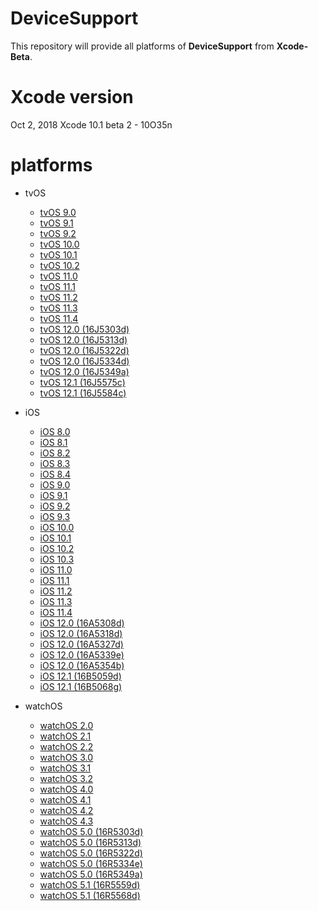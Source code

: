 # DeviceSupport

This repository will provide all platforms of **DeviceSupport** from **Xcode-Beta**.

# Xcode version
Oct 2, 2018
Xcode 10.1 beta 2 - 10O35n

# platforms

- tvOS
	- [tvOS 9.0](https://github.com/iOSTaiwan/DeviceSupport/tree/master/AppleTVOS.platform/9.0)
	- [tvOS 9.1](https://github.com/iOSTaiwan/DeviceSupport/tree/master/AppleTVOS.platform/9.1)
	- [tvOS 9.2](https://github.com/iOSTaiwan/DeviceSupport/tree/master/AppleTVOS.platform/9.2)
	- [tvOS 10.0](https://github.com/iOSTaiwan/DeviceSupport/tree/master/AppleTVOS.platform/10.0)
	- [tvOS 10.1](https://github.com/iOSTaiwan/DeviceSupport/tree/master/AppleTVOS.platform/10.1)
	- [tvOS 10.2](https://github.com/iOSTaiwan/DeviceSupport/tree/master/AppleTVOS.platform/10.2)
	- [tvOS 11.0](https://github.com/iOSTaiwan/DeviceSupport/tree/master/AppleTVOS.platform/11.0)
	- [tvOS 11.1](https://github.com/iOSTaiwan/DeviceSupport/tree/master/AppleTVOS.platform/11.1)
	- [tvOS 11.2](https://github.com/iOSTaiwan/DeviceSupport/tree/master/AppleTVOS.platform/11.2)
	- [tvOS 11.3](https://github.com/iOSTaiwan/DeviceSupport/tree/master/AppleTVOS.platform/11.3)
	- [tvOS 11.4](https://github.com/iOSTaiwan/DeviceSupport/tree/master/AppleTVOS.platform/11.4)
	- [tvOS 12.0 (16J5303d)](https://github.com/iOSTaiwan/DeviceSupport/tree/master/AppleTVOS.platform/12.0%20(16J5303d))
	- [tvOS 12.0 (16J5313d)](https://github.com/iOSTaiwan/DeviceSupport/tree/master/AppleTVOS.platform/12.0%20(16J5313d))
	- [tvOS 12.0 (16J5322d)](https://github.com/iOSTaiwan/DeviceSupport/tree/master/AppleTVOS.platform/12.0%20(16J5322d))
	- [tvOS 12.0 (16J5334d)](https://github.com/iOSTaiwan/DeviceSupport/tree/master/AppleTVOS.platform/12.0%20(16J5334d))	
	- [tvOS 12.0 (16J5349a)](https://github.com/iOSTaiwan/DeviceSupport/tree/master/AppleTVOS.platform/12.0%20(16J5349a))	
	- [tvOS 12.1 (16J5575c)](https://github.com/iOSTaiwan/DeviceSupport/tree/master/AppleTVOS.platform/12.1%20(16J5575c))
	- [tvOS 12.1 (16J5584c)](https://github.com/iOSTaiwan/DeviceSupport/tree/master/AppleTVOS.platform/12.1%20(16J5584c))
		
- iOS
	- [iOS 8.0](https://github.com/iOSTaiwan/DeviceSupport/tree/master/iPhoneOS.platform/8.0)
	- [iOS 8.1](https://github.com/iOSTaiwan/DeviceSupport/tree/master/iPhoneOS.platform/8.1)
	- [iOS 8.2](https://github.com/iOSTaiwan/DeviceSupport/tree/master/iPhoneOS.platform/8.2)
	- [iOS 8.3](https://github.com/iOSTaiwan/DeviceSupport/tree/master/iPhoneOS.platform/8.3)
	- [iOS 8.4](https://github.com/iOSTaiwan/DeviceSupport/tree/master/iPhoneOS.platform/8.4)
	- [iOS 9.0](https://github.com/iOSTaiwan/DeviceSupport/tree/master/iPhoneOS.platform/9.0)
	- [iOS 9.1](https://github.com/iOSTaiwan/DeviceSupport/tree/master/iPhoneOS.platform/9.1)
	- [iOS 9.2](https://github.com/iOSTaiwan/DeviceSupport/tree/master/iPhoneOS.platform/9.2)
	- [iOS 9.3](https://github.com/iOSTaiwan/DeviceSupport/tree/master/iPhoneOS.platform/9.3)
	- [iOS 10.0](https://github.com/iOSTaiwan/DeviceSupport/tree/master/iPhoneOS.platform/10.0)
	- [iOS 10.1](https://github.com/iOSTaiwan/DeviceSupport/tree/master/iPhoneOS.platform/10.1)
	- [iOS 10.2](https://github.com/iOSTaiwan/DeviceSupport/tree/master/iPhoneOS.platform/10.2)
	- [iOS 10.3](https://github.com/iOSTaiwan/DeviceSupport/tree/master/iPhoneOS.platform/10.3)
	- [iOS 11.0](https://github.com/iOSTaiwan/DeviceSupport/tree/master/iPhoneOS.platform/11.0)
	- [iOS 11.1](https://github.com/iOSTaiwan/DeviceSupport/tree/master/iPhoneOS.platform/11.1)
	- [iOS 11.2](https://github.com/iOSTaiwan/DeviceSupport/tree/master/iPhoneOS.platform/11.2)
	- [iOS 11.3](https://github.com/iOSTaiwan/DeviceSupport/tree/master/iPhoneOS.platform/11.3)
	- [iOS 11.4](https://github.com/iOSTaiwan/DeviceSupport/tree/master/iPhoneOS.platform/11.4)
	- [iOS 12.0 (16A5308d)](https://github.com/iOSTaiwan/DeviceSupport/tree/master/iPhoneOS.platform/12.0%20(16A5308d))
	- [iOS 12.0 (16A5318d)](https://github.com/iOSTaiwan/DeviceSupport/tree/master/iPhoneOS.platform/12.0%20(16A5318d))
	- [iOS 12.0 (16A5327d)](https://github.com/iOSTaiwan/DeviceSupport/tree/master/iPhoneOS.platform/12.0%20(16A5327d))
	- [iOS 12.0 (16A5339e)](https://github.com/iOSTaiwan/DeviceSupport/tree/master/iPhoneOS.platform/12.0%20(16A5339e))
	- [iOS 12.0 (16A5354b)](https://github.com/iOSTaiwan/DeviceSupport/tree/master/iPhoneOS.platform/12.0%20(16A5354b))
	- [iOS 12.1 (16B5059d)](https://github.com/iOSTaiwan/DeviceSupport/tree/master/iPhoneOS.platform/12.1%20(16B5059d))
	- [iOS 12.1 (16B5068g)](https://github.com/iOSTaiwan/DeviceSupport/tree/master/iPhoneOS.platform/12.1%20(16B5068g))

- watchOS
	- [watchOS 2.0](https://github.com/iOSTaiwan/DeviceSupport/tree/master/WatchOS.platform/2.0)
	- [watchOS 2.1](https://github.com/iOSTaiwan/DeviceSupport/tree/master/WatchOS.platform/2.1)
	- [watchOS 2.2](https://github.com/iOSTaiwan/DeviceSupport/tree/master/WatchOS.platform/2.2)
	- [watchOS 3.0](https://github.com/iOSTaiwan/DeviceSupport/tree/master/WatchOS.platform/3.0)
	- [watchOS 3.1](https://github.com/iOSTaiwan/DeviceSupport/tree/master/WatchOS.platform/3.1)
	- [watchOS 3.2](https://github.com/iOSTaiwan/DeviceSupport/tree/master/WatchOS.platform/3.2)
	- [watchOS 4.0](https://github.com/iOSTaiwan/DeviceSupport/tree/master/WatchOS.platform/4.0)
	- [watchOS 4.1](https://github.com/iOSTaiwan/DeviceSupport/tree/master/WatchOS.platform/4.1)
	- [watchOS 4.2](https://github.com/iOSTaiwan/DeviceSupport/tree/master/WatchOS.platform/4.2)
	- [watchOS 4.3](https://github.com/iOSTaiwan/DeviceSupport/tree/master/WatchOS.platform/4.3)
	- [watchOS 5.0 (16R5303d)](https://github.com/iOSTaiwan/DeviceSupport/tree/master/WatchOS.platform/5.0%20(16R5303d))
	- [watchOS 5.0 (16R5313d)](https://github.com/iOSTaiwan/DeviceSupport/tree/master/WatchOS.platform/5.0%20(16R5313d))
	- [watchOS 5.0 (16R5322d)](https://github.com/iOSTaiwan/DeviceSupport/tree/master/WatchOS.platform/5.0%20(16R5322d))
	- [watchOS 5.0 (16R5334e)](https://github.com/iOSTaiwan/DeviceSupport/tree/master/WatchOS.platform/5.0%20(16R5334e))
	- [watchOS 5.0 (16R5349a)](https://github.com/iOSTaiwan/DeviceSupport/tree/master/WatchOS.platform/5.0%20(16R5349a))
	- [watchOS 5.1 (16R5559d)](https://github.com/iOSTaiwan/DeviceSupport/tree/master/WatchOS.platform/5.1%20(16R5559d))
	- [watchOS 5.1 (16R5568d)](https://github.com/iOSTaiwan/DeviceSupport/tree/master/WatchOS.platform/5.1%20(16R5568d))
